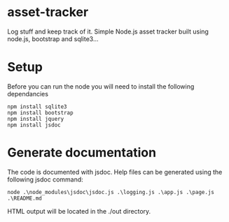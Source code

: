 # asset-tracker
Log stuff and keep track of it. Simple Node.js asset tracker built using node.js, bootstrap and sqlite3...
# Setup
Before you can run the node you will need to install the following dependancies
```
npm install sqlite3
npm install bootstrap
npm install jquery
npm install jsdoc
```
# Generate documentation
The code is documented with jsdoc. Help files can be generated using the following jsdoc command:
``` 
node .\node_modules\jsdoc\jsdoc.js .\logging.js .\app.js .\page.js .\README.md
```
HTML output will be located in the ./out directory.
